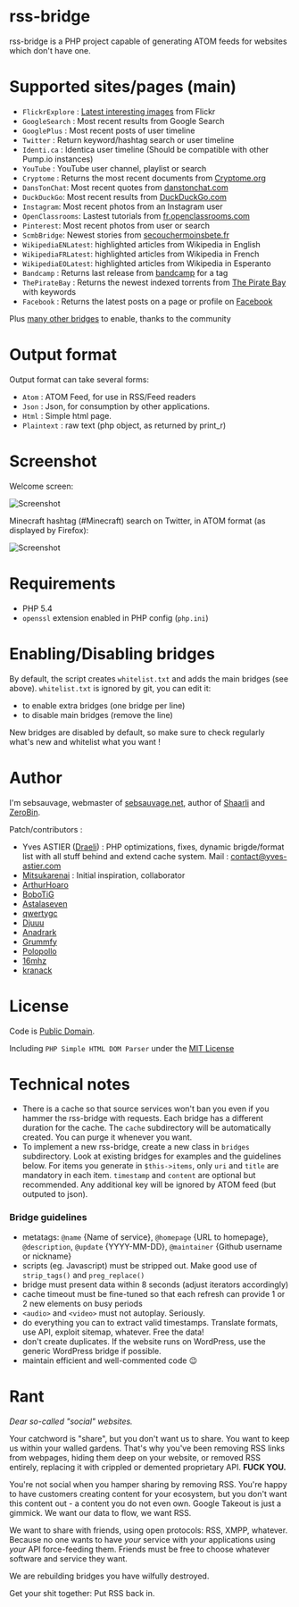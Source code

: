 rss-bridge
===

rss-bridge is a PHP project capable of generating ATOM feeds for websites which don't have one.

Supported sites/pages (main)
===

 * `FlickrExplore` : [Latest interesting images](http://www.flickr.com/explore) from Flickr
 * `GoogleSearch` : Most recent results from Google Search
 * `GooglePlus` : Most recent posts of user timeline
 * `Twitter` : Return keyword/hashtag search or user timeline
 * `Identi.ca` : Identica user timeline (Should be compatible with other Pump.io instances)
 * `YouTube` : YouTube user channel, playlist or search
 * `Cryptome` : Returns the most recent documents from [Cryptome.org](http://cryptome.org/)
 * `DansTonChat`: Most recent quotes from [danstonchat.com](http://danstonchat.com/)
 * `DuckDuckGo`: Most recent results from [DuckDuckGo.com](https://duckduckgo.com/)
 * `Instagram`: Most recent photos from an Instagram user
 * `OpenClassrooms`: Lastest tutorials from [fr.openclassrooms.com](http://fr.openclassrooms.com/)
 * `Pinterest`: Most recent photos from user or search
 * `ScmbBridge`: Newest stories from [secouchermoinsbete.fr](http://secouchermoinsbete.fr/)
 * `WikipediaENLatest`: highlighted articles from Wikipedia in English
 * `WikipediaFRLatest`: highlighted articles from Wikipedia in French
 * `WikipediaEOLatest`: highlighted articles from Wikipedia in Esperanto
 * `Bandcamp` : Returns last release from [bandcamp](https://bandcamp.com/) for a tag
 * `ThePirateBay` : Returns the newest indexed torrents from [The Pirate Bay](https://thepiratebay.se/) with keywords
 * `Facebook` : Returns the latest posts on a page or profile on [Facebook](https://facebook.com/)

Plus [many other bridges](bridges/) to enable, thanks to the community

Output format
===
Output format can take several forms:

 * `Atom` : ATOM Feed, for use in RSS/Feed readers
 * `Json` : Json, for consumption by other applications.
 * `Html` : Simple html page.
 * `Plaintext` : raw text (php object, as returned by print_r)
   
Screenshot
===

Welcome screen:

![Screenshot](http://sebsauvage.net/galerie/photos/Bordel/rss-bridge-screenshot-3.png)
   
Minecraft hashtag (#Minecraft) search on Twitter, in ATOM format (as displayed by Firefox):

![Screenshot](http://sebsauvage.net/galerie/photos/Bordel/rss-bridge-screenshot-2-twitter-hashtag.png)
   
Requirements
===

 * PHP 5.4
 * `openssl` extension enabled in PHP config (`php.ini`)

Enabling/Disabling bridges
===

By default, the script creates `whitelist.txt` and adds the main bridges (see above). `whitelist.txt` is ignored by git, you can edit it:
 * to enable extra bridges (one bridge per line)
 * to disable main bridges (remove the line)

New bridges are disabled by default, so make sure to check regularly what's new and whitelist what you want !
 
Author
===
I'm sebsauvage, webmaster of [sebsauvage.net](http://sebsauvage.net), author of [Shaarli](http://sebsauvage.net/wiki/doku.php?id=php:shaarli) and [ZeroBin](http://sebsauvage.net/wiki/doku.php?id=php:zerobin).

Patch/contributors :

 * Yves ASTIER ([Draeli](https://github.com/Draeli)) : PHP optimizations, fixes, dynamic brigde/format list with all stuff behind and extend cache system. Mail : contact@yves-astier.com
 * [Mitsukarenai](https://github.com/Mitsukarenai) : Initial inspiration, collaborator
 * [ArthurHoaro](https://github.com/ArthurHoaro)
 * [BoboTiG](https://github.com/BoboTiG)
 * [Astalaseven](https://github.com/Astalaseven)
 * [qwertygc](https://github.com/qwertygc)
 * [Djuuu](https://github.com/Djuuu)
 * [Anadrark](https://github.com/Anadrark])
 * [Grummfy](https://github.com/Grummfy)
 * [Polopollo](https://github.com/Polopollo)
 * [16mhz](https://github.com/16mhz)
 * [kranack](https://github.com/kranack)

License
===
Code is [Public Domain](UNLICENSE).

Including `PHP Simple HTML DOM Parser` under the [MIT License](http://opensource.org/licenses/MIT)


Technical notes
===
  * There is a cache so that source services won't ban you even if you hammer the rss-bridge with requests. Each bridge has a different duration for the cache. The `cache` subdirectory will be automatically created. You can purge it whenever you want.
  * To implement a new rss-bridge, create a new class in `bridges` subdirectory. Look at existing bridges for examples and the guidelines below. For items you generate in `$this->items`, only `uri` and `title` are mandatory in each item. `timestamp` and `content` are optional but recommended. Any additional key will be ignored by ATOM feed (but outputed to json).

### Bridge guidelines

  * metatags: `@name` {Name of service}, `@homepage` {URL to homepage}, `@description`, `@update` {YYYY-MM-DD}, `@maintainer` {Github username or nickname}
  * scripts (eg. Javascript) must be stripped out. Make good use of `strip_tags()` and `preg_replace()`
  * bridge must present data within 8 seconds (adjust iterators accordingly)
  * cache timeout must be fine-tuned so that each refresh can provide 1 or 2 new elements on busy periods
  * `<audio>` and `<video>` must not autoplay. Seriously.
  * do everything you can to extract valid timestamps. Translate formats, use API, exploit sitemap, whatever. Free the data!
  * don't create duplicates. If the website runs on WordPress, use the generic WordPress bridge if possible.
  * maintain efficient and well-commented code :wink:

Rant
===

*Dear so-called "social" websites.*

Your catchword is "share", but you don't want us to share. You want to keep us within your walled gardens. That's why you've been removing RSS links from webpages, hiding them deep on your website, or removed RSS entirely, replacing it with crippled or demented proprietary API. **FUCK YOU.**

You're not social when you hamper sharing by removing RSS. You're happy to have customers creating content for your ecosystem, but you don't want this content out - a content you do not even own. Google Takeout is just a gimmick. We want our data to flow, we want RSS.

We want to share with friends, using open protocols: RSS, XMPP, whatever. Because no one wants to have *your* service with *your* applications using *your* API force-feeding them. Friends must be free to choose whatever software and service they want.

We are rebuilding bridges you have wilfully destroyed.

Get your shit together: Put RSS back in.
